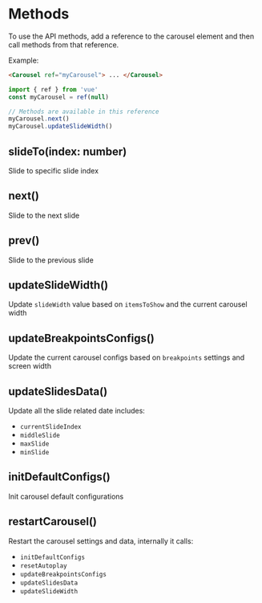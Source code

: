 # Methods

To use the API methods, add a reference to the carousel element and then call methods from that reference.

Example:

```html
<Carousel ref="myCarousel"> ... </Carousel>
```

```js
import { ref } from 'vue'
const myCarousel = ref(null)

// Methods are available in this reference
myCarousel.next()
myCarousel.updateSlideWidth()
```

## slideTo(index: number)

Slide to specific slide index

## next()

Slide to the next slide

## prev()

Slide to the previous slide

## updateSlideWidth()

Update `slideWidth` value based on `itemsToShow` and the current carousel width

## updateBreakpointsConfigs()

Update the current carousel configs based on `breakpoints` settings and screen width

## updateSlidesData()

Update all the slide related date includes:

- `currentSlideIndex`
- `middleSlide`
- `maxSlide`
- `minSlide`

## initDefaultConfigs()

Init carousel default configurations

## restartCarousel()

Restart the carousel settings and data, internally it calls:

- `initDefaultConfigs`
- `resetAutoplay`
- `updateBreakpointsConfigs`
- `updateSlidesData`
- `updateSlideWidth`
